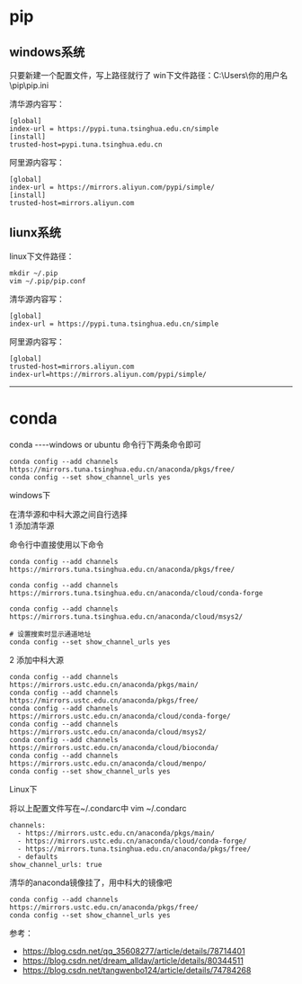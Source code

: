 
# pip

## windows系统
只要新建一个配置文件，写上路径就行了
win下文件路径：C:\Users\你的用户名\pip\pip.ini  

清华源内容写： 
```
[global]  
index-url = https://pypi.tuna.tsinghua.edu.cn/simple  
[install]  
trusted-host=pypi.tuna.tsinghua.edu.cn   
```
阿里源内容写：   
```
[global]  
index-url = https://mirrors.aliyun.com/pypi/simple/   
[install]  
trusted-host=mirrors.aliyun.com
```

## liunx系统
linux下文件路径：
```
mkdir ~/.pip  
vim ~/.pip/pip.conf
```

清华源内容写：
```
[global]  
index-url = https://pypi.tuna.tsinghua.edu.cn/simple  
 ```
 
阿里源内容写：
```
[global]    
trusted-host=mirrors.aliyun.com  
index-url=https://mirrors.aliyun.com/pypi/simple/  
```
---
# conda  
conda  ----windows or ubuntu
命令行下两条命令即可  
```
conda config --add channels https://mirrors.tuna.tsinghua.edu.cn/anaconda/pkgs/free/ 
conda config --set show_channel_urls yes
```



windows下  

在清华源和中科大源之间自行选择  
1 添加清华源  

命令行中直接使用以下命令  
```
conda config --add channels https://mirrors.tuna.tsinghua.edu.cn/anaconda/pkgs/free/

conda config --add channels https://mirrors.tuna.tsinghua.edu.cn/anaconda/cloud/conda-forge     

conda config --add channels https://mirrors.tuna.tsinghua.edu.cn/anaconda/cloud/msys2/

# 设置搜索时显示通道地址
conda config --set show_channel_urls yes
```


2 添加中科大源
```
conda config --add channels https://mirrors.ustc.edu.cn/anaconda/pkgs/main/  
conda config --add channels https://mirrors.ustc.edu.cn/anaconda/pkgs/free/  
conda config --add channels https://mirrors.ustc.edu.cn/anaconda/cloud/conda-forge/  
conda config --add channels https://mirrors.ustc.edu.cn/anaconda/cloud/msys2/  
conda config --add channels https://mirrors.ustc.edu.cn/anaconda/cloud/bioconda/  
conda config --add channels https://mirrors.ustc.edu.cn/anaconda/cloud/menpo/
conda config --set show_channel_urls yes
```

Linux下

将以上配置文件写在~/.condarc中
vim ~/.condarc
```
channels:
  - https://mirrors.ustc.edu.cn/anaconda/pkgs/main/
  - https://mirrors.ustc.edu.cn/anaconda/cloud/conda-forge/
  - https://mirrors.tuna.tsinghua.edu.cn/anaconda/pkgs/free/
  - defaults
show_channel_urls: true
```



清华的anaconda镜像挂了，用中科大的镜像吧  
```
conda config --add channels https://mirrors.ustc.edu.cn/anaconda/pkgs/free/  
conda config --set show_channel_urls yes 
```


参考：
* https://blog.csdn.net/qq_35608277/article/details/78714401
* https://blog.csdn.net/dream_allday/article/details/80344511
* https://blog.csdn.net/tangwenbo124/article/details/74784268

